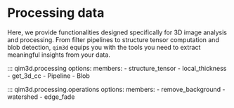 # Processing data

Here, we provide functionalities designed specifically for 3D image analysis and processing. From filter pipelines to structure tensor computation and blob detection, `qim3d` equips you with the tools you need to extract meaningful insights from your data.

::: qim3d.processing
    options:
        members:
            - structure_tensor
            - local_thickness
            - get_3d_cc
            - Pipeline
            - Blob

::: qim3d.processing.operations
    options:
        members:
            - remove_background
            - watershed
            - edge_fade
